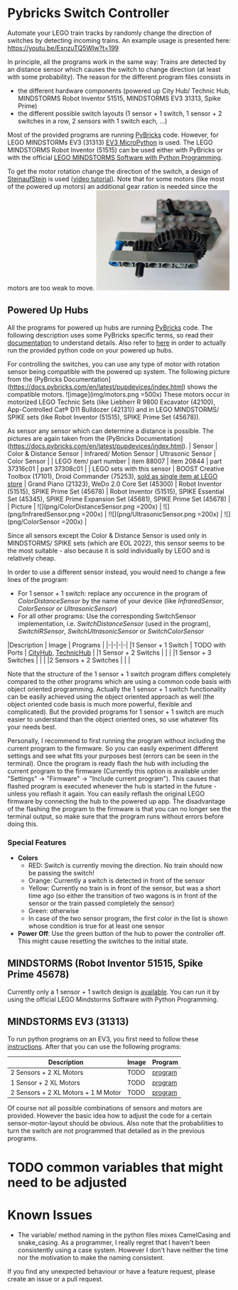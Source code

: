 # Pybricks Switch Controller
Automate your LEGO train tracks by randomly change the direction of switches by detecting incoming trains. An example usage is presented here: https://youtu.be/EsnzuTQ5WIw?t=199

In principle, all the programs work in the same way: Trains are detected by an distance sensor which causes the switch to change direction (at least with some probability). The reason for the different program files consists in
- the different hardware components (powered up City Hub/ Technic Hub, MINDSTORMS Robot Inventor 51515, MINDSTORMS EV3 31313, Spike Prime)
- the different possible switch layouts (1 sensor + 1 switch, 1 sensor + 2 switches in a row, 2 sensors with 1 switch each, ...)

Most of the provided programs are running [PyBricks](https://pybricks.com/) code. However, for LEGO MINDSTORMs EV3 (31313) [EV3 MicroPython](https://pybricks.com/ev3-micropython/) is used. The LEGO MINDSTORMS Robot Inventor (51515) can be used either with PyBricks or with the official [LEGO MINDSTORMS Software with Python Programming](https://lego.github.io/MINDSTORMS-Robot-Inventor-hub-API/).

To get the motor rotation change the direction of the switch, a design of [SteinaufStein](https://www.youtube.com/channel/UCJ-c1vQHVZZ6S6xhjjNo7Gg) is used ([video tutorial](https://youtu.be/Jwv6kI0IBoQ?t=63)). Note that for some motors (like most of the powered up motors) an additional gear ration is needed since the motors are too weak to move. 
<img src="img/switch_gear_ratio.jpg" width="300">

## Powered Up Hubs
All the programs for powered up hubs are running [PyBricks](https://pybricks.com/) code. The following description uses some PyBricks specific terms, so read their [documentation](https://docs.pybricks.com/en/stable/) to understand details. Also refer to [here](https://code.pybricks.com/) in order to actually run the provided python code on your powered up hubs.

For controlling the switches, you can use any type of motor with rotation sensor being compatible with the powered up system. The following picture from the (PyBricks Documentation](https://docs.pybricks.com/en/latest/pupdevices/index.html) shows the compatible motors.
![image](img/motors.png =500x)
These motors occur in motorized LEGO Technic Sets (like Liebherr R 9800 Excavator (42100), App-Controlled Cat® D11 Bulldozer (42131)) and in LEGO MINDSTORMS/ SPIKE sets (like Robot Inventor (51515), SPIKE Prime Set (45678)). 

As sensor any sensor which can determine a distance is possible. The pictures are again taken from the (PyBricks Documentation](https://docs.pybricks.com/en/latest/pupdevices/index.html).
| Sensor | Color & Distance Sensor | Infrared/ Motion Sensor | Ultrasonic Sensor | Color Sensor |
| LEGO item/ part number | item 88007 | item 20844 | part 37316c01 | part 37308c01 |
| LEGO sets with this sensor | BOOST Creative Toolbox (17101), Droid Commander (75253), [sold as single item at LEGO store](https://www.lego.com/en-us/product/color-distance-sensor-88007) |  Grand Piano (21323), WeDo 2.0 Core Set (45300) | Robot Inventor (51515), SPIKE Prime Set (45678) | Robot Inventor (51515), SPIKE Essential Set (45345), SPIKE Prime Expansion Set (45681), SPIKE Prime Set (45678) |
| Picture | ![](png/ColorDistanceSensor.png =200x) | ![](png/InfraredSensor.png =200x) | !![](png/UltrasonicSensor.png =200x) | ![](png/ColorSensor =200x) |

Since all sensors except the Color & Distance Sensor is used only in MINDSTORMS/ SPIKE sets (which are EOL 2022), this sensor seems to be the most suitable - also because it is sold individually by LEGO and is relatively cheap.





In order to use a different sensor instead, you would need to change a few lines of the program: 
- For 1 sensor + 1 switch: replace any occurence in the program of *ColorDistanceSensor* by the name of your device (like *InfraredSensor*, *ColorSensor* or *UltrasonicSensor*)
- For all other programs: Use the corresponding SwitchSensor implementation, i.e. *SwitchDistanceSensor* (used in the program), *SwitchIRSensor*, *SwitchUltrasonicSensor* or *SwitchColorSensor* 

|Description | Image | Programs |
|-|-|-|-|
|1 Sensor + 1 Switch | TODO with Ports | [CityHub](powered_up_switch_1_City_Hub.py), [TechnicHub](powered_up_switch_1_Technic_Hub.py) |
|1 Sensor + 2 Switchs | | |
|1 Sensor + 3 Switches | | |
|2 Sensors + 2 Switches | | | 

Note that the structure of the 1 sensor + 1 switch program differs completely compared to the other programs which are using a common code basis with object oriented programming. Actually the 1 sensor + 1 switch functionality can be easily achieved using the object oriented approach as well (the object oriented code basis is much more powerful, flexible and complicated). But the provided programs for 1 sensor + 1 switch are much easier to understand than the object oriented ones, so use whatever fits your needs best.

Personally, I recommend to first running the program without including the current program to the firmware. So you can easily experiment different settings and see what fits your purposes best (errors can be seen in the terminal). Once the program is ready flash the hub with including the current program to the firmware (Currently this option is available under "Settings" -> "Firmware" -> "Include current program"). This causes that flashed program is executed whenever the hub is started in the future - unless you reflash it again. You can easily reflash the original LEGO firmware by connecting the hub to the powered up app. The disadvantage of the flashing the program to the firmware is that you can no longer see the terminal output, so make sure that the program runs without errors before doing this.

### Special Features
- **Colors**
  - RED: Switch is currently moving the direction. No train should now be passing the switch!
  - Orange: Currently a switch is detected in front of the sensor
  - Yellow: Currently no train is in front of the sensor, but was a short time ago (so either the transition of two wagons is in front of the sensor or the train passed completely the sensor)
  - Green: otherwise
  - In case of the two sensor program, the first color in the list is shown whose condition is true for at least one sensor
- **Power Off**: Use the green button of the hub to power the controller off. This might cause resetting the switches to the initial state.


## MINDSTORMS (Robot Inventor 51515, Spike Prime 45678)
Currently only a 1 sensor + 1 switch design is [available](51515_switch_1_1.lms). You can run it by using the official LEGO Mindstorms Software with Python Programming.

## MINDSTORMS EV3 (31313)
To run python programs on an EV3, you first need to follow these [instructions](https://pybricks.com/install/mindstorms-ev3/installation/). After that you can use the following programs:

|Description | Image | Program |
|-|-|-|
|2 Sensors + 2 XL Motors | TODO| [program](ev3_switch_1_1_XL_XL.py)|
|1 Sensor + 2 XL Motors | TODO| [program](ev3_switch_2_XL_XL.py)|
|2 Sensors + 2 XL Motors + 1 M Motor | TODO| [program](ev3_switch_2_1_XL_M_XL.py)|

Of course not all possible combinations of sensors and motors are provided. However the basic idea how to adjust the code for a certain sensor-motor-layout should be obvious. Also note that the probabilities to turn the switch are not programmed that detailed as in the previous programs.


# TODO common variables that might need to be adjusted 


# Known Issues
- The variable/ method naming in the python files mixes CamelCasing and snake_casing. As a programmer, I really regret that I haven't been consistently using a case system. However I don't have neither the time nor the motivation to make the naming consistent.

If you find any unexpected behaviour or have a feature request, please create an issue or a pull request.

